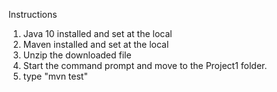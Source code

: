 Instructions
1) Java 10 installed and set at the local
2) Maven installed and set at the local
3) Unzip the downloaded file
4) Start the command prompt and move to the Project1 folder.
5) type "mvn test"
